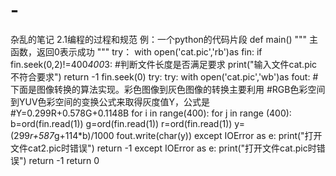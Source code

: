 # -
杂乱的笔记
2.1编程的过程和规范
例：一个python的代码片段
  def main()
  """
      主函数，返回0表示成功
  """
  try：
          with open('cat.pic','rb')as fin:
              if fin.seek(0,2)!=400*400*3: #判断文件长度是否满足要求
          print("输入文件cat.pic不符合要求")
                  return -1
              fin.seek(0)
              try:
                  try:
                      with open('cat.pic','wb')as fout:
                  #下面是图像转换的算法实现。彩色图像到灰色图像的转换主要利用
                  #RGB色彩空间到YUV色彩空间的变换公式来取得灰度值Y，公式是
                  #Y=0.299R+0.578G+0.1148B
                  for i in range(400):
                                 for j in range (400):
                                 b=ord(fin.read(1))
                                 g=ord(fin.read(1))
                                 r=ord(fin.read(1))
                                 y=(299*r+587*g+114*b)/1000
                                 fout.write(char(y))
                    except IOError as e:
                        print("打开文件cat2.pic时错误")
                        return -1
        except IOError as e:
            print("打开文件cat.pic时错误")
            return -1
        return 0
                        
                        
                        
                        
                        
                        
                                 
                                 
                                 
                                 
                                 

